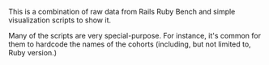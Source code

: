 This is a combination of raw data from Rails Ruby Bench and simple
visualization scripts to show it.

Many of the scripts are very special-purpose. For instance, it's
common for them to hardcode the names of the cohorts (including, but
not limited to, Ruby version.)
